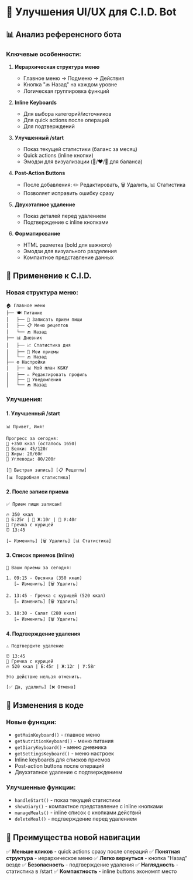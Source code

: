 # 🎨 Улучшения UI/UX для C.I.D. Bot

## 📊 Анализ референсного бота

### Ключевые особенности:

1. **Иерархическая структура меню**
   - Главное меню → Подменю → Действия
   - Кнопка "🔙 Назад" на каждом уровне
   - Логическая группировка функций

2. **Inline Keyboards**
   - Для выбора категорий/источников
   - Для quick actions после операций
   - Для подтверждений

3. **Улучшенный /start**
   - Показ текущей статистики (баланс за месяц)
   - Quick actions (inline кнопки)
   - Эмодзи для визуализации (💚/❤️/💛 для баланса)

4. **Post-Action Buttons**
   - После добавления: ✏️ Редактировать, 🗑️ Удалить, 📊 Статистика
   - Позволяет исправить ошибку сразу

5. **Двухэтапное удаление**
   - Показ деталей перед удалением
   - Подтверждение с inline кнопками

6. **Форматирование**
   - HTML разметка (bold для важного)
   - Эмодзи для визуального разделения
   - Компактное представление данных

## 🎯 Применение к C.I.D.

### Новая структура меню:

```
🏠 Главное меню
├── 🍽 Питание
│   ├── 💸 Записать прием пищи
│   ├── 📋 Меню рецептов
│   └── 🔙 Назад
├── 📊 Дневник
│   ├── 📈 Статистика дня
│   ├── 📝 Мои приемы
│   └── 🔙 Назад
├── ⚙️ Настройки
│   ├── 📊 Мой план КБЖУ
│   ├── ✏️ Редактировать профиль
│   ├── 🔔 Уведомления
│   └── 🔙 Назад
```

### Улучшения:

#### 1. Улучшенный /start
```
📊 Привет, Имя!

Прогресс за сегодня:
💚 +350 ккал (осталось 1650)
🥩 Белки: 45/120г
🥑 Жиры: 20/60г
🍞 Углеводы: 80/200г

[💸 Быстрая запись] [📋 Рецепты]
[📊 Подробная статистика]
```

#### 2. После записи приема
```
✅ Прием пищи записан!

🔥 350 ккал
🥩 Б:25г | 🥑 Ж:10г | 🍞 У:40г
📝 Гречка с курицей
⏰ 13:45

[✏️ Изменить] [🗑 Удалить] [📊 Статистика]
```

#### 3. Список приемов (Inline)
```
📝 Ваши приемы за сегодня:

1. 09:15 - Овсянка (350 ккал)
   [✏️ Изменить] [🗑 Удалить]

2. 13:45 - Гречка с курицей (520 ккал)
   [✏️ Изменить] [🗑 Удалить]

3. 18:30 - Салат (280 ккал)
   [✏️ Изменить] [🗑 Удалить]
```

#### 4. Подтверждение удаления
```
⚠️ Подтвердите удаление

⏰ 13:45
📝 Гречка с курицей
🔥 520 ккал | Б:45г | Ж:12г | У:58г

Это действие нельзя отменить.

[✅ Да, удалить] [❌ Отмена]
```

## 📝 Изменения в коде

### Новые функции:
- `getMainKeyboard()` - главное меню
- `getNutritionKeyboard()` - меню питания
- `getDiaryKeyboard()` - меню дневника  
- `getSettingsKeyboard()` - меню настроек
- Inline keyboards для списков приемов
- Post-action buttons после операций
- Двухэтапное удаление с подтверждением

### Улучшенные функции:
- `handleStart()` - показ текущей статистики
- `showDiary()` - компактное представление с inline кнопками
- `manageMeals()` - inline список с кнопками действий
- `deleteMeal()` - подтверждение перед удалением

## 🎨 Преимущества новой навигации

✅ **Меньше кликов** - quick actions сразу после операций
✅ **Понятная структура** - иерархическое меню
✅ **Легко вернуться** - кнопка "Назад" везде
✅ **Безопасность** - подтверждение удаления
✅ **Наглядность** - статистика в /start
✅ **Компактность** - inline buttons экономят место

